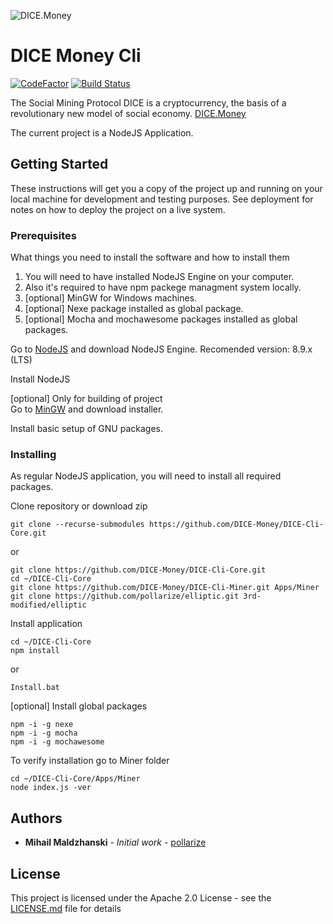 ![DICE.Money](https://dice.money/assets/img/logo.png)

# DICE Money Cli  

[![CodeFactor](https://www.codefactor.io/repository/github/dice-money/dice-cli-core/badge)](https://www.codefactor.io/repository/github/dice-money/dice-cli-core)
[![Build Status](https://travis-ci.com/DICE-Money/DICE-Cli-Core.svg?branch=development)](https://travis-ci.com/DICE-Money/DICE-Cli-Core)

The Social Mining Protocol
DICE is a cryptocurrency, the basis of a revolutionary new model of social economy. 
[DICE.Money](https://dice.money)
 
The current project is a NodeJS Application.     

## Getting Started

These instructions will get you a copy of the project up and running on your local machine for development and testing purposes. See deployment for notes on how to deploy the project on a live system.

### Prerequisites

What things you need to install the software and how to install them
 
1. You will need to have installed NodeJS Engine on your computer.
2. Also it's required to have npm packege managment system locally.
3. [optional]  MinGW for Windows machines.
4. [optional]  Nexe package installed as global package.
5. [optional]  Mocha and mochawesome packages installed as global packages. 


Go to [NodeJS](https://nodejs.org) and download NodeJS Engine.
Recomended version: 8.9.x (LTS)

Install NodeJS 
 
[optional] Only for building of project  
Go to [MinGW](http://mingw.org) and download installer.

Install basic setup of GNU packages.
 

### Installing

As regular NodeJS application, you will need to install all required packages.
 
Clone repository or download zip
```
git clone --recurse-submodules https://github.com/DICE-Money/DICE-Cli-Core.git
```
or
```
git clone https://github.com/DICE-Money/DICE-Cli-Core.git
cd ~/DICE-Cli-Core
git clone https://github.com/DICE-Money/DICE-Cli-Miner.git Apps/Miner
git clone https://github.com/pollarize/elliptic.git 3rd-modified/elliptic
```

Install application
```
cd ~/DICE-Cli-Core 
npm install  
```
or 
```
Install.bat
```

[optional] Install global packages 
```
npm -i -g nexe
npm -i -g mocha
npm -i -g mochawesome  
```
To verify installation go to Miner folder
```
cd ~/DICE-Cli-Core/Apps/Miner
node index.js -ver
```

## Authors

* **Mihail Maldzhanski** - *Initial work* - [pollarize](https://github.com/pollarize)

## License

This project is licensed under the Apache 2.0 License - see the [LICENSE.md](LICENSE.md) file for details


